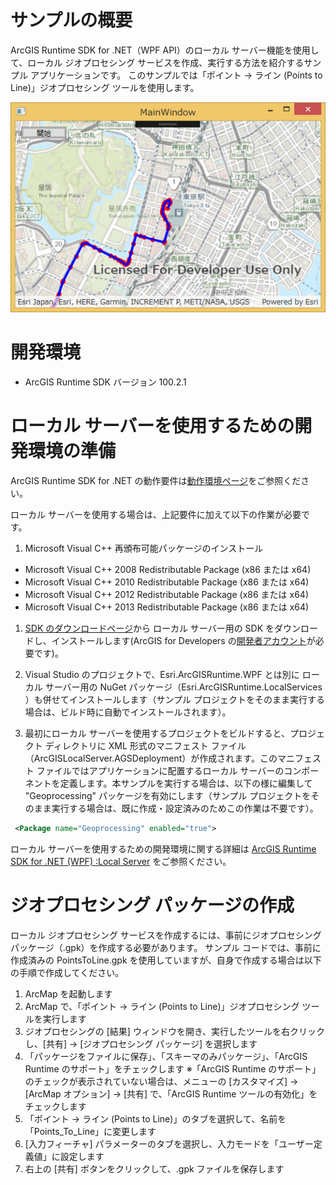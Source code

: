 # サンプルの概要
ArcGIS Runtime SDK for .NET（WPF API）のローカル サーバー機能を使用して、ローカル ジオプロセシング サービスを作成、実行する方法を紹介するサンプル アプリケーションです。
このサンプルでは「ポイント → ライン (Points to Line)」ジオプロセシング ツールを使用します。

![localserver-geoprocessing-dotnet](image/thumbnai.png)

# 開発環境
* ArcGIS Runtime SDK バージョン 100.2.1

# ローカル サーバーを使用するための開発環境の準備

ArcGIS Runtime SDK for .NET の動作要件は[動作環境ページ](https://www.esrij.com/products/arcgis-runtime-sdk-for-dotnet/environments)をご参照ください。

ローカル サーバーを使用する場合は、上記要件に加えて以下の作業が必要です。

1. Microsoft Visual C++ 再頒布可能パッケージのインストール
 * Microsoft Visual C++ 2008 Redistributable Package (x86 または x64)
 * Microsoft Visual C++ 2010 Redistributable Package (x86 または x64)
 * Microsoft Visual C++ 2012 Redistributable Package (x86 または x64)
 * Microsoft Visual C++ 2013 Redistributable Package (x86 または x64)
1. [SDK のダウンロードページ](https://developers.arcgis.com/downloads/#arcgis-runtime-local-server)から ローカル サーバー用の SDK をダウンロードし、インストールします(ArcGIS for Developers の[開発者アカウント](http://esrijapan.github.io/arcgis-dev-resources/get-dev-account/)が必要です)。

1. Visual Studio のプロジェクトで、Esri.ArcGISRuntime.WPF とは別に ローカル サーバー用の NuGet パッケージ（Esri.ArcGISRuntime.LocalServices ）も併せてインストールします（サンプル プロジェクトをそのまま実行する場合は、ビルド時に自動でインストールされます）。

1. 最初にローカル サーバーを使用するプロジェクトをビルドすると、プロジェクト ディレクトリに XML 形式のマニフェスト ファイル（ArcGISLocalServer.AGSDeployment）が作成されます。このマニフェスト ファイルではアプリケーションに配置するローカル サーバーのコンポーネントを定義します。本サンプルを実行する場合は、以下の様に編集して "Geoprocessing" パッケージを有効にします（サンプル プロジェクトをそのまま実行する場合は、既に作成・設定済みのためこの作業は不要です）。
```xml
 <Package name="Geoprocessing" enabled="true">
```

ローカル サーバーを使用するための開発環境に関する詳細は [ArcGIS Runtime SDK for .NET (WPF) :Local Server](https://developers.arcgis.com/net/latest/wpf/guide/local-server.htm) をご参照ください。



# ジオプロセシング パッケージの作成
ローカル ジオプロセシング サービスを作成するには、事前にジオプロセシング パッケージ（.gpk）を作成する必要があります。
サンプル コードでは、事前に作成済みの PointsToLine.gpk を使用していますが、自身で作成する場合は以下の手順で作成してください。

1. ArcMap を起動します
1. ArcMap で、「ポイント → ライン (Points to Line)」ジオプロセシング ツールを実行します
1. ジオプロセシングの [結果] ウィンドウを開き、実行したツールを右クリックし、[共有] -> [ジオプロセシング パッケージ] を選択します
1. 「パッケージをファイルに保存」、「スキーマのみパッケージ」、「ArcGIS Runtime のサポート」をチェックします
※「ArcGIS Runtime のサポート」のチェックが表示されていない場合は、メニューの [カスタマイズ] -> [ArcMap オプション] -> [共有] で、「ArcGIS Runtime ツールの有効化」をチェックします
1. 「ポイント → ライン (Points to Line)」のタブを選択して、名前を「Points_To_Line」に変更します
1. [入力フィーチャ] パラメーターのタブを選択し、入力モードを「ユーザー定義値」に設定します
1. 右上の [共有] ボタンをクリックして、.gpk ファイルを保存します
